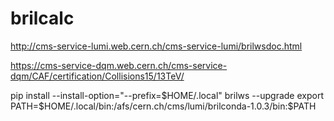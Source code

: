 # brilcalc

http://cms-service-lumi.web.cern.ch/cms-service-lumi/brilwsdoc.html

https://cms-service-dqm.web.cern.ch/cms-service-dqm/CAF/certification/Collisions15/13TeV/

pip install --install-option="--prefix=$HOME/.local" brilws --upgrade
export PATH=$HOME/.local/bin:/afs/cern.ch/cms/lumi/brilconda-1.0.3/bin:$PATH
